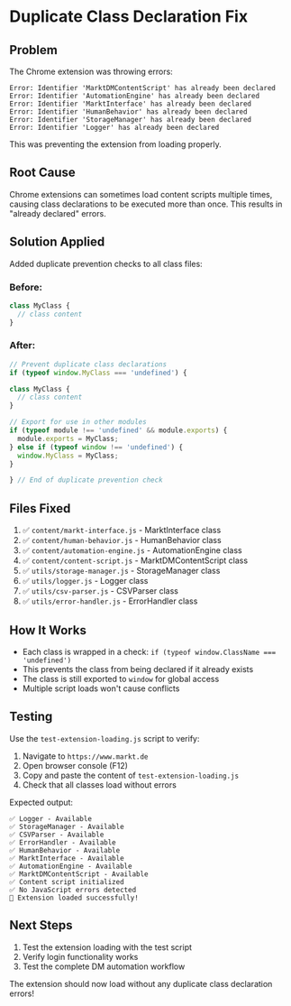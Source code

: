 # Duplicate Class Declaration Fix

## Problem
The Chrome extension was throwing errors:
```
Error: Identifier 'MarktDMContentScript' has already been declared
Error: Identifier 'AutomationEngine' has already been declared
Error: Identifier 'MarktInterface' has already been declared
Error: Identifier 'HumanBehavior' has already been declared
Error: Identifier 'StorageManager' has already been declared
Error: Identifier 'Logger' has already been declared
```

This was preventing the extension from loading properly.

## Root Cause
Chrome extensions can sometimes load content scripts multiple times, causing class declarations to be executed more than once. This results in "already declared" errors.

## Solution Applied
Added duplicate prevention checks to all class files:

### Before:
```javascript
class MyClass {
  // class content
}
```

### After:
```javascript
// Prevent duplicate class declarations
if (typeof window.MyClass === 'undefined') {

class MyClass {
  // class content
}

// Export for use in other modules
if (typeof module !== 'undefined' && module.exports) {
  module.exports = MyClass;
} else if (typeof window !== 'undefined') {
  window.MyClass = MyClass;
}

} // End of duplicate prevention check
```

## Files Fixed
1. ✅ `content/markt-interface.js` - MarktInterface class
2. ✅ `content/human-behavior.js` - HumanBehavior class  
3. ✅ `content/automation-engine.js` - AutomationEngine class
4. ✅ `content/content-script.js` - MarktDMContentScript class
5. ✅ `utils/storage-manager.js` - StorageManager class
6. ✅ `utils/logger.js` - Logger class
7. ✅ `utils/csv-parser.js` - CSVParser class
8. ✅ `utils/error-handler.js` - ErrorHandler class

## How It Works
- Each class is wrapped in a check: `if (typeof window.ClassName === 'undefined')`
- This prevents the class from being declared if it already exists
- The class is still exported to `window` for global access
- Multiple script loads won't cause conflicts

## Testing
Use the `test-extension-loading.js` script to verify:

1. Navigate to `https://www.markt.de`
2. Open browser console (F12)
3. Copy and paste the content of `test-extension-loading.js`
4. Check that all classes load without errors

Expected output:
```
✅ Logger - Available
✅ StorageManager - Available  
✅ CSVParser - Available
✅ ErrorHandler - Available
✅ HumanBehavior - Available
✅ MarktInterface - Available
✅ AutomationEngine - Available
✅ MarktDMContentScript - Available
✅ Content script initialized
✅ No JavaScript errors detected
🎉 Extension loaded successfully!
```

## Next Steps
1. Test the extension loading with the test script
2. Verify login functionality works
3. Test the complete DM automation workflow

The extension should now load without any duplicate class declaration errors!